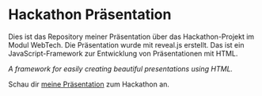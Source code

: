 # Hackathon Präsentation

Dies ist das Repository meiner Präsentation über das Hackathon-Projekt im Modul WebTech. Die Präsentation wurde mit reveal.js erstellt. Das ist ein JavaScript-Framework zur Entwicklung von Präsentationen mit HTML. 

*A framework for easily creating beautiful presentations using HTML.*

Schau dir [meine Präsentation](https://hackathon-presentation.frankzinsli.ch/) zum Hackathon an.
